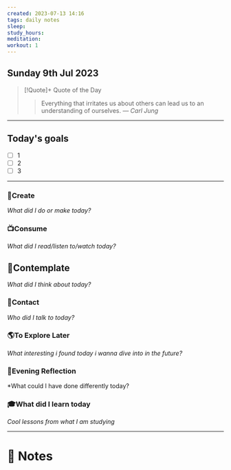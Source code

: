 ```yaml
---
created: 2023-07-13 14:16
tags: daily notes
sleep: 
study_hours: 
meditation: 
workout: 1
---
```



## Sunday 9th Jul 2023


> [!Quote]+ Quote of the Day  
> > Everything that irritates us about others can lead us to an understanding of ourselves.
> — <cite>Carl Jung</cite>

--- 
## Today's goals

- [ ] 1
- [ ] 2
- [ ] 3

---

### 🎨Create
*What did I do or make today?*

  
### 📺Consume
*What did I read/listen to/watch today?*

  
## 💭Contemplate
*What did I think about today?*


### 👬Contact
*Who did I talk to today?*

  
### 🌎To Explore Later
*What interesting i found today i wanna dive into in the future?*


### 🌃Evening Reflection
*What could I have done differently today?


### 🎓What did I learn today
*Cool lessons from what I am studying*

---
# 📝 Notes


